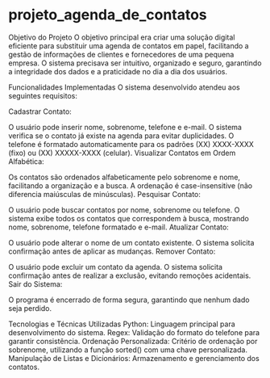 # projeto_agenda_de_contatos
Objetivo do Projeto
O objetivo principal era criar uma solução digital eficiente para substituir uma agenda de contatos em papel, facilitando a gestão de informações de clientes e fornecedores de uma pequena empresa. O sistema precisava ser intuitivo, organizado e seguro, garantindo a integridade dos dados e a praticidade no dia a dia dos usuários.

Funcionalidades Implementadas
O sistema desenvolvido atendeu aos seguintes requisitos:

Cadastrar Contato:

O usuário pode inserir nome, sobrenome, telefone e e-mail.
O sistema verifica se o contato já existe na agenda para evitar duplicidades.
O telefone é formatado automaticamente para os padrões (XX) XXXX-XXXX (fixo) ou (XX) XXXXX-XXXX (celular).
Visualizar Contatos em Ordem Alfabética:

Os contatos são ordenados alfabeticamente pelo sobrenome e nome, facilitando a organização e a busca.
A ordenação é case-insensitive (não diferencia maiúsculas de minúsculas).
Pesquisar Contato:

O usuário pode buscar contatos por nome, sobrenome ou telefone.
O sistema exibe todos os contatos que correspondem à busca, mostrando nome, sobrenome, telefone formatado e e-mail.
Atualizar Contato:

O usuário pode alterar o nome de um contato existente.
O sistema solicita confirmação antes de aplicar as mudanças.
Remover Contato:

O usuário pode excluir um contato da agenda.
O sistema solicita confirmação antes de realizar a exclusão, evitando remoções acidentais.
Sair do Sistema:

O programa é encerrado de forma segura, garantindo que nenhum dado seja perdido.

Tecnologias e Técnicas Utilizadas
Python: Linguagem principal para desenvolvimento do sistema.
Regex: Validação do formato do telefone para garantir consistência.
Ordenação Personalizada: Critério de ordenação por sobrenome, utilizando a função sorted() com uma chave personalizada.
Manipulação de Listas e Dicionários: Armazenamento e gerenciamento dos contatos.
